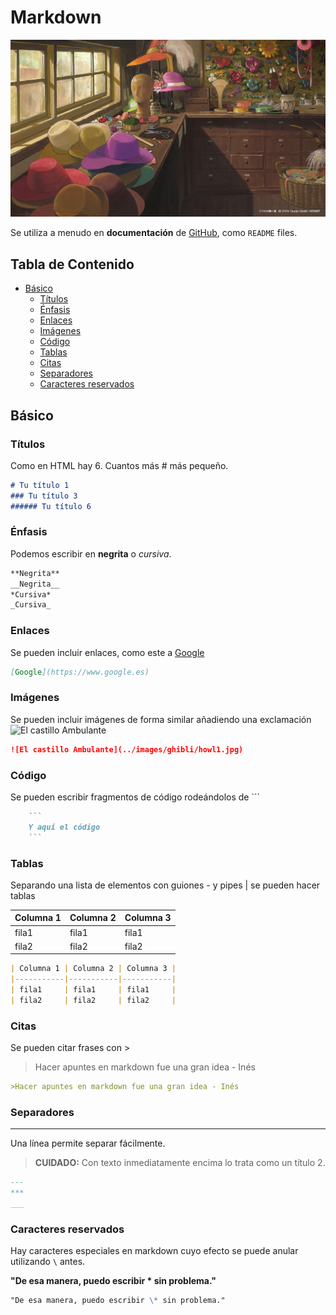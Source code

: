 <link rel="stylesheet" href="../static/style/personalizaciones.css">

# Markdown <!-- omit from toc -->

![Cabecera](../static/images/ghibli/howl1.jpg)

Se utiliza a menudo en **documentación** de [GitHub](https://www.github.com), como `README` files.

<div id="table-of-contents">

## Tabla de Contenido <!-- omit from toc -->

- [Básico](#básico)
  - [Títulos](#títulos)
  - [Énfasis](#énfasis)
  - [Enlaces](#enlaces)
  - [Imágenes](#imágenes)
  - [Código](#código)
  - [Tablas](#tablas)
  - [Citas](#citas)
  - [Separadores](#separadores)
  - [Caracteres reservados](#caracteres-reservados)

</div>

## Básico

### Títulos

Como en HTML hay 6. Cuantos más # más pequeño.

```md
# Tu título 1
### Tu título 3
###### Tu título 6
```

### Énfasis

Podemos escribir en **negrita** o *cursiva*.

```md
**Negrita**
__Negrita__
*Cursiva*
_Cursiva_
```

### Enlaces

Se pueden incluir enlaces, como este a [Google](https://www.google.es)

```md
[Google](https://www.google.es)
```

### Imágenes

Se pueden incluir imágenes de forma similar añadiendo una exclamación
![El castillo Ambulante](../images/ghibli/howl1.jpg)

```md
![El castillo Ambulante](../images/ghibli/howl1.jpg)
```

### Código

Se pueden escribir fragmentos de código rodeándolos de ```

```md
    ```
    Y aquí el código
    ```
```

### Tablas

Separando una lista de elementos con guiones - y pipes | se pueden hacer tablas

| Columna 1 | Columna 2 | Columna 3 |
|-----------|-----------|-----------|
| fila1     | fila1     | fila1     |
| fila2     | fila2     | fila2     |

```md
| Columna 1 | Columna 2 | Columna 3 |
|-----------|-----------|-----------|
| fila1     | fila1     | fila1     |
| fila2     | fila2     | fila2     |
```

### Citas

Se pueden citar frases con >

>Hacer apuntes en markdown fue una gran idea - Inés

```md
>Hacer apuntes en markdown fue una gran idea - Inés
```

### Separadores

---
Una línea permite separar fácilmente.

>**CUIDADO:**
>Con texto inmediatamente encima lo trata como un título 2.

```md
---
***
___
```

### Caracteres reservados

Hay caracteres especiales en markdown cuyo efecto se puede anular utilizando `\` antes.  

**"De esa manera, puedo escribir \* sin problema."**

```md
"De esa manera, puedo escribir \* sin problema."
```
